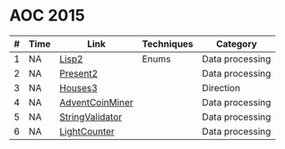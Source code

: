 # AOC 2015

| #  | Time     | Link                  | Techniques              | Category                     |
|----|----------|-----------------------|-------------------------|------------------------------|
| 1  | NA | [Lisp2](./src/main/java/info/jab/aoc/day1/Lisp2.java) | Enums | Data processing |
| 2  | NA | [Present2](./src/main/java/info/jab/aoc/day2/Present2.java) |  | Data processing |
| 3  | NA | [Houses3](./src/main/java/info/jab/aoc/day3/Houses3.java) |  | Direction |
| 4  | NA | [AdventCoinMiner](./src/main/java/info/jab/aoc/day4/AdventCoinMiner.java) |  | Data processing |
| 5  | NA | [StringValidator](./src/main/java/info/jab/aoc/day5/StringValidator.java) |  | Data processing |
| 6  | NA | [LightCounter](./src/main/java/info/jab/aoc/day6/LightCounter.java) |  | Data processing |